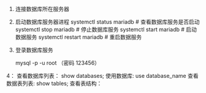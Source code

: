 1. 连接数据库所在服务器
2. 启动数据库服务器进程
	systemctl status mariadb  # 查看数据库服务是否启动
	systemctl stop mariadb    # 停止数据库服务
	systemctl start mariadb   # 启动数据服务
	systemctl restart mariadb   # 重启数据服务

3. 登录数据库服务

	mysql -p -u root  （密码 123456）
	
4： 查看数据库列表： show databases;
	使用数据库: use database_name
	查看数据表列表: show tables;
	查看表结构： 